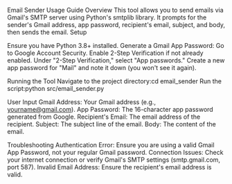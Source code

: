 Email Sender Usage Guide
Overview
This tool allows you to send emails via Gmail's SMTP server using Python's smtplib library. It prompts for the sender's Gmail address, app password, recipient's email, subject, and body, then sends the email.
Setup

Ensure you have Python 3.8+ installed.
Generate a Gmail App Password:
Go to Google Account Security.
Enable 2-Step Verification if not already enabled.
Under "2-Step Verification," select "App passwords."
Create a new app password for "Mail" and note it down (you won't see it again).



Running the Tool
Navigate to the project directory:cd email_sender
Run the script:python src/email_sender.py



User Input
Gmail Address: Your Gmail address (e.g., yourname@gmail.com).
App Password: The 16-character app password generated from Google.
Recipient's Email: The email address of the recipient.
Subject: The subject line of the email.
Body: The content of the email.

Troubleshooting
Authentication Error: Ensure you are using a valid Gmail App Password, not your regular Gmail password.
Connection Issues: Check your internet connection or verify Gmail's SMTP settings (smtp.gmail.com, port 587).
Invalid Email Address: Ensure the recipient's email address is valid.
